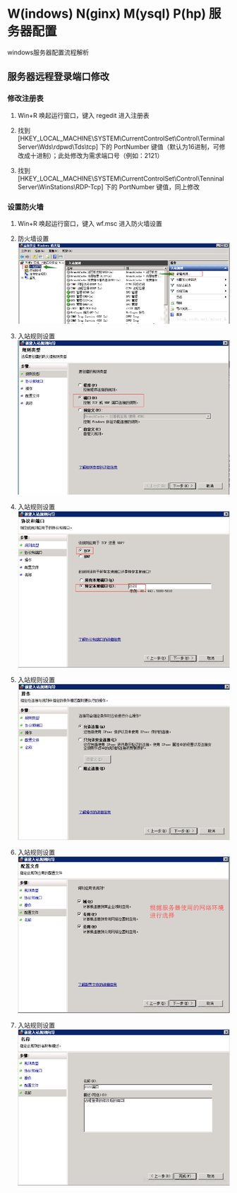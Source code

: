 # W(indows) N(ginx) M(ysql) P(hp) 服务器配置

windows服务器配置流程解析


## 服务器远程登录端口修改

### 修改注册表

  1. Win+R 唤起运行窗口，键入 regedit 进入注册表

  2. 找到 [HKEY_LOCAL_MACHINE\SYSTEM\CurrentControlSet\Control\Terminal Server\Wds\rdpwd\Tds\tcp] 下的 PortNumber 键值（默认为16进制，可修改成十进制）；此处修改为需求端口号（例如：2121）

  3. 找到 [HKEY_LOCAL_MACHINE\SYSTEM\CurrentControlSet\Control\Tenninal Server\WinStations\RDP-Tcp] 下的 PortNumber 键值，同上修改


### 设置防火墙

  1. Win+R 唤起运行窗口，键入 wf.msc 进入防火墙设置

  2. 防火墙设置
  ![](./static/1.png '1')

  3. 入站规则设置<br/>
  ![](./static/2.png '2')

  4. 入站规则设置<br/>
  ![](./static/3.png '3')

  5. 入站规则设置<br/>
  ![](./static/4.png '4')

  6. 入站规则设置<br/>
  ![](./static/5.png '5')

  7. 入站规则设置<br/>
  ![](./static/6.png '6')